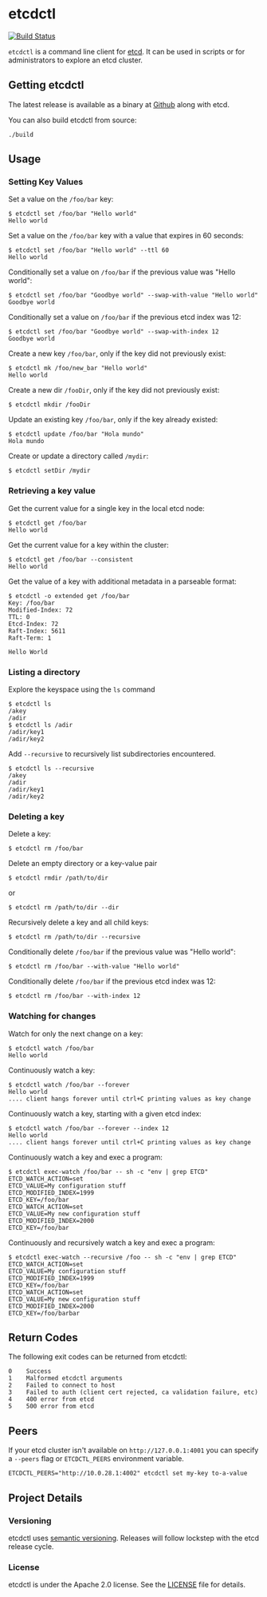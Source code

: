 etcdctl
========

[![Build Status](https://travis-ci.org/coreos/etcdctl.png)](https://travis-ci.org/coreos/etcdctl)

`etcdctl` is a command line client for [etcd][etcd].
It can be used in scripts or for administrators to explore an etcd cluster.

[etcd]: https://github.com/coreos/etcd


## Getting etcdctl

The latest release is available as a binary at [Github][github-release] along with etcd.

[github-release]: https://github.com/coreos/etcd/releases/

You can also build etcdctl from source:

```
./build
```


## Usage

### Setting Key Values

Set a value on the `/foo/bar` key:

```
$ etcdctl set /foo/bar "Hello world"
Hello world
```

Set a value on the `/foo/bar` key with a value that expires in 60 seconds:

```
$ etcdctl set /foo/bar "Hello world" --ttl 60
Hello world
```

Conditionally set a value on `/foo/bar` if the previous value was "Hello world":

```
$ etcdctl set /foo/bar "Goodbye world" --swap-with-value "Hello world"
Goodbye world
```

Conditionally set a value on `/foo/bar` if the previous etcd index was 12:

```
$ etcdctl set /foo/bar "Goodbye world" --swap-with-index 12
Goodbye world
```

Create a new key `/foo/bar`, only if the key did not previously exist:

```
$ etcdctl mk /foo/new_bar "Hello world"
Hello world
```

Create a new dir `/fooDir`, only if the key did not previously exist:

```
$ etcdctl mkdir /fooDir
```

Update an existing key `/foo/bar`, only if the key already existed:

```
$ etcdctl update /foo/bar "Hola mundo"
Hola mundo
```

Create or update a directory called `/mydir`:

```
$ etcdctl setDir /mydir
```


### Retrieving a key value

Get the current value for a single key in the local etcd node:

```
$ etcdctl get /foo/bar
Hello world
```

Get the current value for a key within the cluster:

```
$ etcdctl get /foo/bar --consistent
Hello world
```

Get the value of a key with additional metadata in a parseable format:

```
$ etcdctl -o extended get /foo/bar
Key: /foo/bar
Modified-Index: 72
TTL: 0
Etcd-Index: 72
Raft-Index: 5611
Raft-Term: 1

Hello World
```

### Listing a directory

Explore the keyspace using the `ls` command

```
$ etcdctl ls
/akey
/adir
$ etcdctl ls /adir
/adir/key1
/adir/key2
```

Add `--recursive` to recursively list subdirectories encountered.

```
$ etcdctl ls --recursive
/akey
/adir
/adir/key1
/adir/key2
```


### Deleting a key

Delete a key:

```
$ etcdctl rm /foo/bar
```

Delete an empty directory or a key-value pair

```
$ etcdctl rmdir /path/to/dir
```

or

```
$ etcdctl rm /path/to/dir --dir
```

Recursively delete a key and all child keys:

```
$ etcdctl rm /path/to/dir --recursive
```

Conditionally delete `/foo/bar` if the previous value was "Hello world":

```
$ etcdctl rm /foo/bar --with-value "Hello world"
```

Conditionally delete `/foo/bar` if the previous etcd index was 12:

```
$ etcdctl rm /foo/bar --with-index 12
```

### Watching for changes

Watch for only the next change on a key:

```
$ etcdctl watch /foo/bar
Hello world
```

Continuously watch a key:

```
$ etcdctl watch /foo/bar --forever
Hello world
.... client hangs forever until ctrl+C printing values as key change
```

Continuously watch a key, starting with a given etcd index:

```
$ etcdctl watch /foo/bar --forever --index 12
Hello world
.... client hangs forever until ctrl+C printing values as key change
```

Continuously watch a key and exec a program:

```
$ etcdctl exec-watch /foo/bar -- sh -c "env | grep ETCD"
ETCD_WATCH_ACTION=set
ETCD_VALUE=My configuration stuff
ETCD_MODIFIED_INDEX=1999
ETCD_KEY=/foo/bar
ETCD_WATCH_ACTION=set
ETCD_VALUE=My new configuration stuff
ETCD_MODIFIED_INDEX=2000
ETCD_KEY=/foo/bar
```

Continuously and recursively watch a key and exec a program:
```
$ etcdctl exec-watch --recursive /foo -- sh -c "env | grep ETCD"
ETCD_WATCH_ACTION=set
ETCD_VALUE=My configuration stuff
ETCD_MODIFIED_INDEX=1999
ETCD_KEY=/foo/bar
ETCD_WATCH_ACTION=set
ETCD_VALUE=My new configuration stuff
ETCD_MODIFIED_INDEX=2000
ETCD_KEY=/foo/barbar
```

## Return Codes

The following exit codes can be returned from etcdctl:

```
0    Success
1    Malformed etcdctl arguments
2    Failed to connect to host
3    Failed to auth (client cert rejected, ca validation failure, etc)
4    400 error from etcd
5    500 error from etcd
```

## Peers

If your etcd cluster isn't available on `http://127.0.0.1:4001` you can specify
a `--peers` flag or `ETCDCTL_PEERS` environment variable.

```
ETCDCTL_PEERS="http://10.0.28.1:4002" etcdctl set my-key to-a-value
```

## Project Details

### Versioning

etcdctl uses [semantic versioning][semver].
Releases will follow lockstep with the etcd release cycle.

[semver]: http://semver.org/

### License

etcdctl is under the Apache 2.0 license. See the [LICENSE][license] file for details.

[license]: https://github.com/coreos/etcdctl/blob/master/LICENSE
